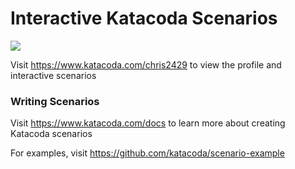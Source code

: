 # Interactive Katacoda Scenarios

[![](http://shields.katacoda.com/katacoda/chris2429/count.svg)](https://www.katacoda.com/chris2429 "Get your profile on Katacoda.com")

Visit https://www.katacoda.com/chris2429 to view the profile and interactive scenarios

### Writing Scenarios
Visit https://www.katacoda.com/docs to learn more about creating Katacoda scenarios

For examples, visit https://github.com/katacoda/scenario-example
